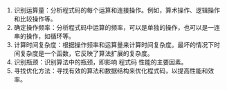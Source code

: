 

1. 识别运算量：分析程式码的每个运算和连接操作。例如，算术操作、逻辑操作和比较操作等。
2. 确定操作频率：分析程式码中运算的频率，可以是单独的操作，也可以是一连串的操作，如循环等。
3. 计算时间复杂度：根据操作频率和运算量来计算时间复杂度。最坏的情况下时间复杂度是一个函数，它反映了算法扩展的复杂度。
4. 识别瓶颈：识别算法中的瓶颈，即影响 程式码 性能的主要因素。
5. 寻找优化方法：寻找有效的算法和数据结构来优化程式码，以提高性能和效率。